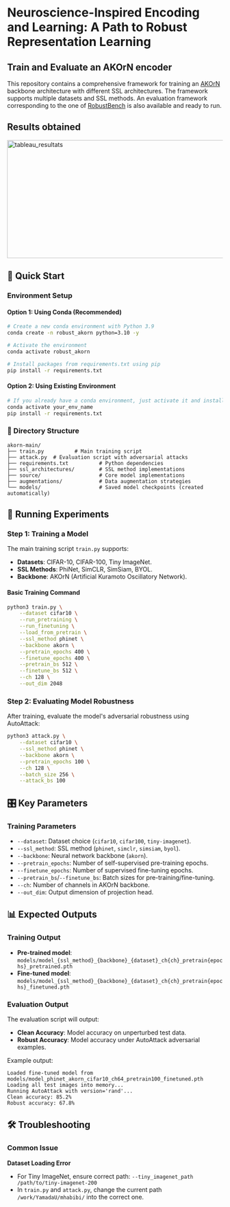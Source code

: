 # Neuroscience-Inspired Encoding and Learning: A Path to Robust Representation Learning

## Train and Evaluate an AKOrN encoder

This repository contains a comprehensive framework for training an [AKOrN](https://github.com/autonomousvision/akorn) backbone architecture with different SSL architectures. The framework supports multiple datasets and SSL methods. An evaluation framework corresponding to the one of [RobustBench](https://robustbench.github.io/index.html) is also available and ready to run.

## Results obtained 

<img width="905" height="275" alt="tableau_resultats" src="https://github.com/user-attachments/assets/925fc95c-0173-4038-ba9e-d1a780742190" />

## 🚀 Quick Start

### Environment Setup

#### Option 1: Using Conda (Recommended)
```bash
# Create a new conda environment with Python 3.9
conda create -n robust_akorn python=3.10 -y

# Activate the environment
conda activate robust_akorn

# Install packages from requirements.txt using pip
pip install -r requirements.txt
```

#### Option 2: Using Existing Environment
```bash
# If you already have a conda environment, just activate it and install
conda activate your_env_name
pip install -r requirements.txt
```

### 📁 Directory Structure
```
akorn-main/
├── train.py          # Main training script
├── attack.py  # Evaluation script with adversarial attacks
├── requirements.txt          # Python dependencies
├── ssl_architectures/        # SSL method implementations
├── source/                   # Core model implementations
├── augmentations/            # Data augmentation strategies
└── models/                   # Saved model checkpoints (created automatically)
```

## 🔬 Running Experiments

### Step 1: Training a Model

The main training script `train.py` supports:
- **Datasets**: CIFAR-10, CIFAR-100, Tiny ImageNet.
- **SSL Methods**: PhiNet, SimCLR, SimSiam, BYOL.
- **Backbone**: AKOrN (Artificial Kuramoto Oscillatory Network).

#### Basic Training Command
```bash
python3 train.py \
    --dataset cifar10 \
    --run_pretraining \
    --run_finetuning \
    --load_from_pretrain \
    --ssl_method phinet \
    --backbone akorn \
    --pretrain_epochs 400 \
    --finetune_epochs 400 \
    --pretrain_bs 512 \
    --finetune_bs 512 \
    --ch 128 \
    --out_dim 2048
```

### Step 2: Evaluating Model Robustness

After training, evaluate the model's adversarial robustness using AutoAttack:

```bash
python3 attack.py \
    --dataset cifar10 \
    --ssl_method phinet \
    --backbone akorn \
    --pretrain_epochs 100 \
    --ch 128 \
    --batch_size 256 \
    --attack_bs 100
```

## 🎛️ Key Parameters

### Training Parameters
- `--dataset`: Dataset choice (`cifar10`, `cifar100`, `tiny-imagenet`).
- `--ssl_method`: SSL method (`phinet`, `simclr`, `simsiam`, `byol`).
- `--backbone`: Neural network backbone (`akorn`).
- `--pretrain_epochs`: Number of self-supervised pre-training epochs.
- `--finetune_epochs`: Number of supervised fine-tuning epochs.
- `--pretrain_bs`/`--finetune_bs`: Batch sizes for pre-training/fine-tuning.
- `--ch`: Number of channels in AKOrN backbone.
- `--out_dim`: Output dimension of projection head.

## 📊 Expected Outputs

### Training Output
- **Pre-trained model**: `models/model_{ssl_method}_{backbone}_{dataset}_ch{ch}_pretrain{epochs}_pretrained.pth`
- **Fine-tuned model**: `models/model_{ssl_method}_{backbone}_{dataset}_ch{ch}_pretrain{epochs}_finetuned.pth`

### Evaluation Output
The evaluation script will output:
- **Clean Accuracy**: Model accuracy on unperturbed test data.
- **Robust Accuracy**: Model accuracy under AutoAttack adversarial examples.

Example output:
```
Loaded fine-tuned model from models/model_phinet_akorn_cifar10_ch64_pretrain100_finetuned.pth
Loading all test images into memory...
Running AutoAttack with version='rand'...
Clean accuracy: 85.2%
Robust accuracy: 67.8%
```

## 🛠️ Troubleshooting

### Common Issue

**Dataset Loading Error**
- For Tiny ImageNet, ensure correct path: `--tiny_imagenet_path /path/to/tiny-imagenet-200`
- In `train.py` and `attack.py`, change the current path `/work/YamadaU/mhabibi/` into the correct one.
